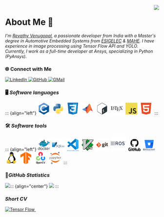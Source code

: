 <img src="https://visitor-badge.laobi.icu/badge?page_id=Revathyvenugopal162.Revathyvenugopal162" align="right"/>

# About Me 🙂

*I'm [Revathy Venugopal](https://www.linkedin.com/in/revathy-venugopal-3310b5147/), a passionate developer from India with a Master's degree in Automotive Embedded Systems from [ESIGELEC](https://www.esigelec.fr/fr) & [MAHE](https://manipal.edu/msis.html). I have experience in image processing using Tensor Flow API and YOLO. Currently, I work as a full-time developer at Ansys, specializing in Python (PyAnsys).*

### 🌐 Connect with Me

<div>

<a href="https://www.linkedin.com/in/revathy-venugopal-3310b5147/"> <img src="https://img.shields.io/badge/LinkedIn-0077B5?style=for-the-badge&amp;logo=linkedin&amp;logoColor=white" title="LinkedIn" alt="LinkedIn"/> </a> <a href="https://github.com/Revathyvenugopal162"> <img src="https://img.shields.io/badge/GitHub-100000?style=for-the-badge&amp;logo=github&amp;logoColor=white" title="GitHub" alt="GitHub"/> </a> <a href="mailto:revathyvenugopal162@gmail.com"> <img src="https://img.shields.io/badge/Gmail-D14836?style=for-the-badge&amp;logo=gmail&amp;logoColor=white" title="GMail" alt="GMail"/> </a>

</div>

### 🖥️ *Software languages*

::: {align="left"}
<img src="https://github.com/devicons/devicon/blob/master/icons/c/c-original.svg" title="C" alt="C" width="40" height="40"/>  <img src="https://github.com/devicons/devicon/blob/master/icons/python/python-original.svg" title="Python" alt="Python" width="40" height="40"/>  <img src="https://github.com/devicons/devicon/blob/master/icons/css3/css3-original.svg" title="CSS" alt="CSS" width="40" height="40"/>  <img src="https://github.com/devicons/devicon/blob/master/icons/matlab/matlab-original.svg" title="Matlab" alt="Matlab" width="40" height="40"/>  <img src="https://github.com/devicons/devicon/blob/master/icons/bash/bash-original.svg" title="Bash" alt="Bash" width="40" height="40"/>  <img src="https://github.com/devicons/devicon/blob/master/icons/latex/latex-original.svg" title="LaTeX" alt="LaTeX" width="40" height="40"/>  <img src="https://github.com/devicons/devicon/blob/master/icons/javascript/javascript-original.svg" title="JS" alt="JS" width="40" height="40"/>  <img src="https://github.com/devicons/devicon/blob/master/icons/html5/html5-plain.svg" title="html" alt="html" width="40" height="40"/> 
:::

### 🛠 *Software tools*

::: {align="left"}
<img src="https://github.com/devicons/devicon/blob/master/icons/docker/docker-original-wordmark.svg" title="Docker" alt="Docker" width="40" height="40"/>  <img src="https://github.com/devicons/devicon/blob/master/icons/sqlite/sqlite-original-wordmark.svg" title="Sqlite" alt="Sqlite" width="40" height="40"/>  <img src="https://github.com/devicons/devicon/blob/master/icons/vscode/vscode-original-wordmark.svg" title="VSCode" alt="VSCode" width="40" height="40"/>  <img src="https://github.com/devicons/devicon/blob/master/icons/vim/vim-original.svg" title="vim" alt="vim" width="40" height="40"/>  <img src="https://github.com/devicons/devicon/blob/master/icons/git/git-original-wordmark.svg" title="Git" alt="Git" width="40" height="40"/>  <img src="https://github.com/devicons/devicon/blob/develop/icons/ros/ros-original-wordmark.svg" title="ROS" alt="ROS" width="50" height="50"/>  <img src="https://github.com/devicons/devicon/blob/master/icons/github/github-original-wordmark.svg" title="GitHub" alt="GitHub" width="40" height="40"/>  <img src="https://github.com/devicons/devicon/blob/master/icons/bitbucket/bitbucket-original-wordmark.svg" title="BitBucket" alt="BitBucket" width="40" height="40"/>  <img src="https://github.com/devicons/devicon/blob/master/icons/linux/linux-original.svg" title="Linux" alt="Linux" width="40" height="40"/>  <img src="https://github.com/devicons/devicon/blob/master/icons/tensorflow/tensorflow-original.svg" title="Tensor Flow" alt="Tensor Flow" width="40" height="40"/>  <img src="https://github.com/devicons/devicon/blob/master/icons/opencv/opencv-original-wordmark.svg" title="OpenCV" alt="OpenCV" width="40" height="40"/>  <img src="https://github.com/devicons/devicon/blob/master/icons/jupyter/jupyter-original-wordmark.svg" title="jupyter" alt="jupyter" width="40" height="40"/> 
:::

### 🌟*GitHub Statistics*

::: {align="center"}
<img src="https://github-readme-stats.vercel.app/api?username=Revathyvenugopal162&amp;show_icons=true&amp;hide=stars&amp;count_private=true&amp;?refresh=1" align="left"/> <img src="https://github-readme-stats.vercel.app/api/top-langs/?username=Revathyvenugopal162&amp;layout=compact&amp;show_icons=true&amp;theme=radical&amp;?refresh=1"/>
:::

### *Short CV*

<a href="https://revathyvenugopal162.github.io/cv/revathy-venugopal.pdf"> <img src="https://revathyvenugopal162.github.io/cv/revathy-venugopal.png" title="My short cv" alt="Tensor Flow" width="80" height="80"/>  </a>